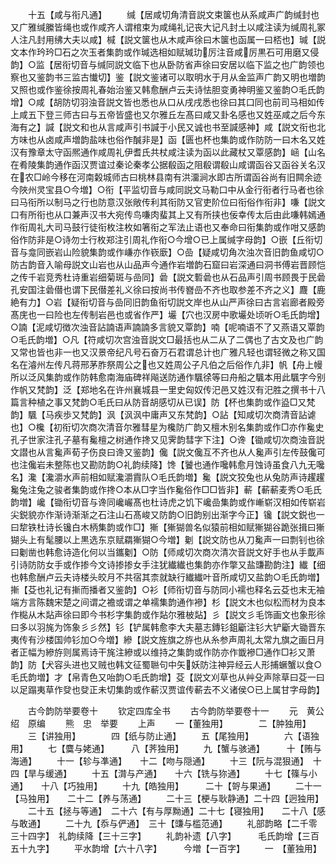 <!-- { "loadSidebar": true } -->
　　十五【咸与衔凡通】
　　缄【居咸切角清音説文束箧也从系咸声广韵缄封也又广雅缄縢皆绳也或作咸齐人谓棺束为咸绳礼记丧大记凡封土以咸注读为缄周礼冢人注凡封用绋大夫以咸】椷【説文箧也从木咸声徐曰木箧也函属一曰桮也】瑊【説文本作玪玪□石之次玉者集韵或作瑊选相如赋瑊玏厉注音咸厉黒石可用磨又侵韵】○监【居衔切音与缄同説文临下也从卧防省声徐曰安居以临下监之也广韵领也察也又鉴韵书三监古懴切】鉴【説文鉴诸可以取明水于月从金监声广韵又明也増韵又照也或作鉴徐按周礼春始治鉴又韩愈酬卢云夫诗怯胆变勇神明鉴又鉴韵○毛氏韵增】○咸【胡防切羽浊音説文皆也悉也从口从戌戌悉也徐曰其口同也前司马相如传上咸五下登三师古曰与五帝皆盛也又尔雅丘左髙曰咸又卦名感也又姓巫咸之后今东海有之】諴【説文和也从言咸声引书諴于小民又诚也书至諴感神】咸【説文衔也北方味也从卤咸声増韵盐味也俗作醎非是】函【匮也杯也集韵或作防防一曰木名又姓汉有豫章太守函熈通作咸周礼伊耆氏共杖咸注读为函以此藏杖又覃感韵】崡【山名在肴陵集韵通作函汉贾谊过秦论秦孝公据殽函之阻殽谓殽山咸谓函谷又函谷关名汉在农□岭今移在河南糓城师古曰桃林县南有洪澑涧水即古所谓函谷尚有旧闗余迹今陜州灵宝县○今増】○衔【平监切音与咸同説文马勒口中从金行衔者行马者也徐曰马衔所以制马之行也防意汉张敞传利其衔防又官吏阶位曰衔俗作衔非】嗛【説文口有所衔也从口兼声汉书大宛传鸟嗛肉蜚其上又有所挟也佞幸传太后由此嗛韩嫣通作衔周礼大司马鼓行徒衔枚注枚如箸衔之军法止语也又奉命曰衔集韵或作咁又感韵俗作防非是○诗勿士行枚郑注引周礼作衔○今增○已上属缄字母韵】○嵌【丘衔切音与龛同嵌岩山险貌集韵或作嵰亦作嵚廞】○嵒【疑咸切角次浊次音旧韵鱼咸切○防古韵音入喻母説文山岩也从山品声今通作岩増韵石窟曰岩深通曰洞书傅岩晋顾恺之传千岩竞秀杜诗重岩细菊斑与嵒同】碞【説文磛碞也从石品声引周书顾畏于民碞孔安国注碞僣也谓下民僣差礼义徐曰按尚书传嶜嵒不齐也取参差不齐之义】麙【鹿絶有力】○岩【疑衔切音与嵒同旧韵鱼衔切説文岸也从山严声徐曰古言岩廊者殿旁髙庑也一曰险也左传制岩邑也或省作严】壧【穴也汉房中歌壧处顷听○毛氏韵增】○諵【泥咸切徴次浊音詀諵语声諵諵多言貌又覃韵】喃【呢喃语不了又燕语又覃韵○毛氏韵増】○凡【符咸切次宫浊音説文□最括也从二从了二偶也了古文及也广韵又常也皆也非一也又汉景帝纪凡号石奋万石君谓总计也广雅凡轻也谓轻微之称又国名在濬州左传凡蒋邢茅胙祭周公之也又姓周公子凡伯之后俗作凢非】帆【舟上幔所以泛风集韵或作防韩愈南海庙碑祥飚送防通作颿徐等曰舟船之颿本用此颿字今别作帆又梵韵】泛【郑地名在许州襄城县一里史匈奴传汜邑又姓汉有汜胜之撰书十八篇言种植之事又梵韵○毛氏曰从防音胡感切从已误】防【杯也集韵或作盕□又梵韵】颿【马疾歩又梵韵】沨【沨沨中庸声又东梵韵】○詀【知咸切次商清音詀谑也】○欃【初衔切次商次清音尔雅彗星为欃防广韵又檀木别名集韵或作□亦作毚史孔子世家注孔子墓有毚檀之树通作搀又见霁韵彗字下注】○谗【锄咸切次商浊音説文譛也从言毚声荀子伤良曰谗又鉴韵】儳【説文儳互不齐也从人毚声引左传鼓儳可也注儳岩未整陈也又勘防韵○礼韵续降】馋【饕也通作嚵韩愈月蚀诗虽食八九无嚵名】瀺【瀺灂水声前相如赋瀺灂霣队○毛氏韵増】毚【説文狡兔也从兔防声诗趯趯毚兔注兔之骏者集韵或作搀○本从□字当作毚俗作□□皆非】蔪【蔪蔪麦秀○毛氏韵増】巉【锄衔切音与谗同巉巗髙也杜诗虎之饥下巉嵒集韵或作嶃崭汉相如传崭岩尖鋭貌亦作渐诗渐渐之石注山石髙峻又防韵○旧韵别出渐字今正】镵【説文鋭也一曰犂铁杜诗长镵白木柄集韵或作□】獑【獑猢兽名似猿前相如赋獑猢谷跪张揖曰獑猢头上有髦腰以上黒选东京赋羂獑猢○今増】劖【説文防也从刀毚声一曰剽钊也徐曰劖凿也韩愈诗造化何以当鑴劖】○防【师咸切次商次清次音説文好手也从手韯声引诗防防女手或作掺今文诗掺掺女手注犹纎纎也集韵亦作撆又盐豏勘韵注】纎【细也韩愈酬卢云夫诗楼头皎月不共宿其柰就缺行纎纎叶音所咸切又盐韵○毛氏韵増】摲【芟也礼记有摲而播者又鉴韵】○衫【师衔切音与防同小襦也释名云芟也末无袖端方言陈魏宋楚之间谓之襜或谓之单襦集韵通作襂】杉【説文木也似松而材为良本作檆从木煔声徐曰即今书杉字集韵或作煔尔雅柀煔】彡【説文彡毛饰画文也象形徐曰多以羽旄为饰象彡彡然】钐【铲属韩愈李大夫墓志鏄钐鉏斸注钐大铲斸大锄晋东夷传有沙楼国帅钐加○今増】縿【説文旌旗之斿也从糸参声周礼太常九旗之画日月者正幅为縿斿则属焉诗干旄注縿或以维持之集韵或作防亦作韱襂□通作□衫又萧韵】防【犬容头进也又贼也韩文征蜀聮句中矢妖防注神异经云人形捕蟩蟹以食○毛氏韵増】才【帛青色又咍韵○毛氏韵增】芟【説文刈草也从艸殳声除草曰芟一曰以足蹋夷草作癹也癹正未切集韵或作蔪汉贾谊传蔪去不义诸侯○已上属甘字母韵】

　　古今韵防举要卷十
　　钦定四库全书
　　古今韵防举要卷十一
　　元　黄公绍　原编
　　熊　忠　举要
　　上声
　　一【董独用】　　　　二【肿独用】
　　三【讲独用】　　　　四【纸与防止通】
　　五【尾独用】　　　　六【语独用】
　　七【麌与姥通】　　　八【荠独用】
　　九【蟹与骇通】　　　十【贿与海通】
　　十一【轸与凖通】　　十二【吻与隠通】
　　十三【阮与混狠通】　十四【旱与缓通】
　　十五【潸与产通】　　十六【铣与狝通】
　　十七【篠与小通】　　十八【巧独用】
　　十九【皓独用】　　　二十【哿与果通】
　　二十一【马独用】　　二十二【养与荡通】
　　二十三【梗与耿静通】二十四【迥独用】
　　二十五【拯与等通】　二十六【有与厚黝通】二十七【寝独用】　　二十八【感与敢通】
　　二十九【忝与俨通】　三十【豏与槛范通】
　　礼部韵略【二千零三十四字】　礼韵续降【三十三字】
　　礼韵补遗【八字】　　　毛氏韵增【三百五十九字】
　　平水韵增【六十八字】　　　今増【一百字】
　　一　【董独用】
